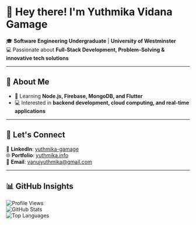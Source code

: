 # 👋 Hey there! I'm Yuthmika Vidana Gamage  

🎓 **Software Engineering Undergraduate** | **University of Westminster**  
💻 Passionate about **Full-Stack Development, Problem-Solving & innovative tech solutions**  

---

## 🚀 About Me  
- 🌱 Learning **Node.js, Firebase, MongoDB, and Flutter**  
- 💻 Interested in **backend development, cloud computing, and real-time applications**  

---

## 📩 Let's Connect  
🔭 **LinkedIn**: [yuthmika-gamage](https://www.linkedin.com/in/yuthmika-gamage-187bb4296/)  
🌐 **Portfolio**: [yuthmika.info](https://www.yuthmika.info)  
📧 **Email**: [vanujyuthmika@gmail.com](mailto:vanujyuthmika@gmail.com)  

---

## 📊 GitHub Insights  

![Profile Views](https://komarev.com/ghpvc/?username=yuthmikagamage&color=blue)  
![GitHub Stats](https://github-readme-stats.vercel.app/api?username=yuthmikagamage&show_icons=true&theme=radical)  
![Top Languages](https://github-readme-stats.vercel.app/api/top-langs/?username=yuthmikagamage&layout=compact&theme=radical)  
